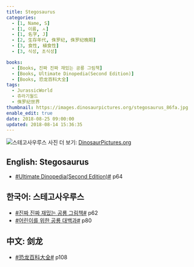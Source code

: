 ```yaml
---
title: Stegosaurus
categories:
  - [1, Name, S]
  - [1, 이름, ㅅ]
  - [1, 名字, J]
  - [2, 生存年代, 侏罗纪, 侏罗纪晚期]
  - [3, 食性, 植食性]
  - [3, 식성, 초식성]

books:
  - [Books, 진짜 진짜 재밌는 공룡 그림책]
  - [Books, Ultimate Dinopedia(Second Edition)]
  - [Books, 恐龙百科大全]
tags:
  - JurassicWorld
  - 쥬라기월드
  - 侏罗纪世界
thumbnail: https://images.dinosaurpictures.org/stegosaurus_86fa.jpg
enable_edit: true
date: 2018-08-25 09:00:00
updated: 2018-08-14 15:36:35
---
```


![스테고사우루스](https://images.dinosaurpictures.org/stegosaurus_86fa.jpg)
사진 더 보기: [DinosaurPictures.org](https://dinosaurpictures.org/Stegosaurus-pictures)

## English: Stegosaurus

- [#Ultimate Dinopedia(Second Edition)#](/books/p/86d06d1161eb1684c26079a0348b5931/) p64

## 한국어: 스테고사우루스

- [#진짜 진짜 재밌는 공룡 그림책#](/books/p/3289261dc4d846b8a02798617a63ad75/) p62
- [#어린이를 위한 공룡 대백과#](/books/p/f60f989c24559d39cb141e73aa0754c0/) p80

## 中文: 剑龙

- [#恐龙百科大全#](/books/p/6cd4e752e2119c63c607be6bb97d17aa/) p108
